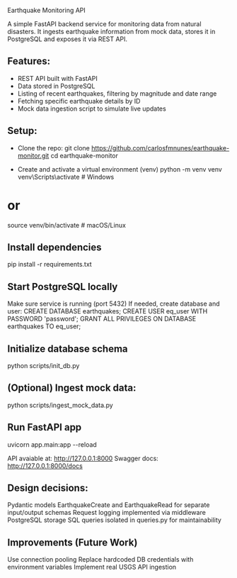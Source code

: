 Earthquake Monitoring API

A simple FastAPI backend service for monitoring data from natural disasters. It ingests earthquake information from mock data, stores it in PostgreSQL and exposes it via REST API.

## Features:
- REST API built with FastAPI
- Data stored in PostgreSQL
- Listing of recent earthquakes, filtering by magnitude and date range
- Fetching specific earthquake details by ID
- Mock data ingestion script to simulate live updates

## Setup:
- Clone the repo:
git clone https://github.com/carlosfmnunes/earthquake-monitor.git
cd earthquake-monitor

- Create and activate a virtual environment (venv)
python -m venv venv
venv\Scripts\activate # Windows
# or
source venv/bin/activate # macOS/Linux

## Install dependencies
pip install -r requirements.txt

## Start PostgreSQL locally
Make sure service is running (port 5432)
If needed, create database and user:
CREATE DATABASE earthquakes;
CREATE USER eq_user WITH PASSWORD 'password';
GRANT ALL PRIVILEGES ON DATABASE earthquakes TO eq_user;

## Initialize database schema
python scripts/init_db.py

## (Optional) Ingest mock data:
python scripts/ingest_mock_data.py

## Run FastAPI app
uvicorn app.main:app --reload

API avaiable at: http://127.0.0.1:8000
Swagger docs: http://127.0.0.1:8000/docs

## Design decisions:
Pydantic models EarthquakeCreate and EarthquakeRead for separate input/output schemas
Request logging implemented via middleware
PostgreSQL storage
SQL queries isolated in queries.py for maintainability

## Improvements (Future Work)
Use connection pooling
Replace hardcoded DB credentials with environment variables
Implement real USGS API ingestion